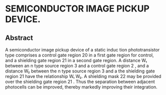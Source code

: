 # SEMICONDUCTOR IMAGE PICKUP DEVICE.

## Abstract
A semiconductor image pickup device of a static induc tion phototransistor type comprises a control gate region 20 in a first gate region for control, and a shielding gate region 21 in a second gate region. A distance W₁ between an n type source region 3 and a control gate region 2 , and a distance W₂ between the n type source region 3 and a the shielding gate region 21 have the relationship W₁ W₂. A shielding mask 22 may be provided over the shielding gate region 21 . Thus the separation between adjacent photocells can be improved, thereby markedly improving their integration.